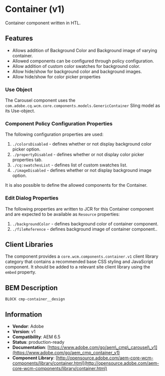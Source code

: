 <!--
Copyright 2019 Adobe Systems Incorporated

Licensed under the Apache License, Version 2.0 (the "License");
you may not use this file except in compliance with the License.
You may obtain a copy of the License at

    http://www.apache.org/licenses/LICENSE-2.0

Unless required by applicable law or agreed to in writing, software
distributed under the License is distributed on an "AS IS" BASIS,
WITHOUT WARRANTIES OR CONDITIONS OF ANY KIND, either express or implied.
See the License for the specific language governing permissions and
limitations under the License.
-->
Container (v1)
====
Container component written in HTL.

## Features

* Allows addition of Background Color and Background image of varying container.
* Allowed components can be configured through policy configuration.
* Allow addition of custom color swatches for background color.
* Allow hide/show for background color and background images.
* Allow hide/show for color picker properties

### Use Object
The Carousel component uses the `com.adobe.cq.wcm.core.components.models.GenericContainer` Sling model as its Use-object.

### Component Policy Configuration Properties
The following configuration properties are used:

1. `./colorsDisabled` - defines whether or not display background color picker option.
2. `./propertyDisabled` -  defines whether or not display color picker properties tab.
3. `./cq:swatchesList` - defines list of custom swatches list.
3. `./imageDisabled` - defines whether or not display background image option.

It is also possible to define the allowed components for the Container.

### Edit Dialog Properties
The following properties are written to JCR for this Container component and are expected to be available as `Resource` properties:

1. `./backgroundColor` - defines background color of container component.
2. `./fileReference` - defines background image of container component..


## Client Libraries
The component provides a `core.wcm.components.container.v1` client library category that contains a recommended base
CSS styling and JavaScript component. It should be added to a relevant site client library using the `embed` property.

## BEM Description
```
BLOCK cmp-container__design
```


## Information
* **Vendor**: Adobe
* **Version**: v1
* **Compatibility**: AEM 6.5
* **Status**: production-ready
* **Documentation**: [https://www.adobe.com/go/aem\_cmp\_carousel\_v1](https://www.adobe.com/go/aem_cmp_container_v1)
* **Component Library**: [http://opensource.adobe.com/aem-core-wcm-components/library/container.html](http://opensource.adobe.com/aem-core-wcm-components/library/container.html)
